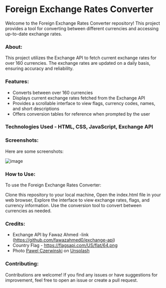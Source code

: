 # Foreign Exchange Rates Converter
Welcome to the Foreign Exchange Rates Converter repository! This project provides a tool for converting between different currencies and accessing up-to-date exchange rates.

### About:
This project utilizes the Exchange API to fetch current exchange rates for over 160 currencies. The exchange rates are updated on a daily basis, ensuring accuracy and reliability.

### Features:
+ Converts between over 160 currencies
+ Displays current exchange rates fetched from the Exchange API
+ Provides a scrollable interface to view flags, currency codes, names, and short descriptions
+ Offers conversion tables for reference when prompted by the user

### Technologies Used - HTML, CSS, JavaScript, Exchange API

### Screenshots:
Here are some screenshots:

![image](https://github.com/karan-dahiya/Foreign-Exchange-Rates-Converter/assets/170790839/4af8a9df-f547-4f88-af58-07c2a439fdda)


### How to Use:
To use the Foreign Exchange Rates Converter:

Clone this repository to your local machine,
Open the index.html file in your web browser,
Explore the interface to view exchange rates, flags, and currency information.
Use the conversion tool to convert between currencies as needed.

### Credits:
+ Exchange API by Fawaz Ahmed -link (https://github.com/fawazahmed0/exchange-api)
+ Country Flag - https://flagsapi.com/US/flat/64.png
+ Photo <a href="https://unsplash.com/@pawel_czerwinski?utm_content=creditCopyText&utm_medium=referral&utm_source=unsplash">Pawel Czerwinski</a> on <a href="https://unsplash.com/photos/blue-and-white-water-wave-nJX3ceE4zuU?utm_content=creditCopyText&utm_medium=referral&utm_source=unsplash">Unsplash</a>
  
### Contributing:
Contributions are welcome! If you find any issues or have suggestions for improvement, feel free to open an issue or create a pull request.
